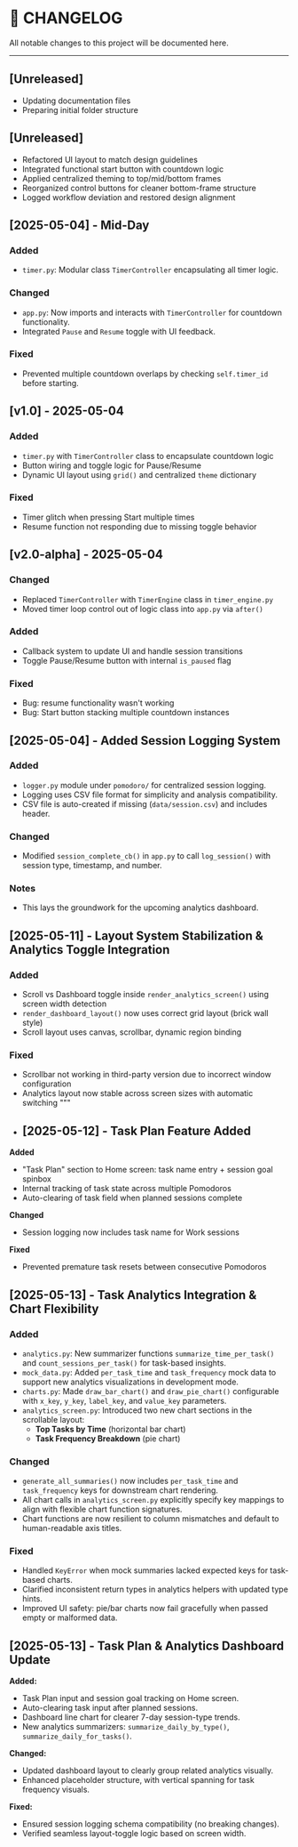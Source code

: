 # 📜 CHANGELOG

All notable changes to this project will be documented here.

---

## [Unreleased]
- Updating documentation files
- Preparing initial folder structure
## [Unreleased]
- Refactored UI layout to match design guidelines
- Integrated functional start button with countdown logic
- Applied centralized theming to top/mid/bottom frames
- Reorganized control buttons for cleaner bottom-frame structure
- Logged workflow deviation and restored design alignment
## [2025-05-04] - Mid-Day

### Added
- `timer.py`: Modular class `TimerController` encapsulating all timer logic.

### Changed
- `app.py`: Now imports and interacts with `TimerController` for countdown functionality.
- Integrated `Pause` and `Resume` toggle with UI feedback.

### Fixed
- Prevented multiple countdown overlaps by checking `self.timer_id` before starting.
## [v1.0] - 2025-05-04

### Added
- `timer.py` with `TimerController` class to encapsulate countdown logic
- Button wiring and toggle logic for Pause/Resume
- Dynamic UI layout using `grid()` and centralized `theme` dictionary

### Fixed
- Timer glitch when pressing Start multiple times
- Resume function not responding due to missing toggle behavior

## [v2.0-alpha] - 2025-05-04

### Changed
- Replaced `TimerController` with `TimerEngine` class in `timer_engine.py`
- Moved timer loop control out of logic class into `app.py` via `after()`

### Added
- Callback system to update UI and handle session transitions
- Toggle Pause/Resume button with internal `is_paused` flag

### Fixed
- Bug: resume functionality wasn't working
- Bug: Start button stacking multiple countdown instances

## [2025-05-04] - Added Session Logging System

### Added
- `logger.py` module under `pomodoro/` for centralized session logging.
- Logging uses CSV file format for simplicity and analysis compatibility.
- CSV file is auto-created if missing (`data/session.csv`) and includes header.

### Changed
- Modified `session_complete_cb()` in `app.py` to call `log_session()` with session type, timestamp, and number.

### Notes
- This lays the groundwork for the upcoming analytics dashboard.

## [2025-05-11] - Layout System Stabilization & Analytics Toggle Integration

### Added
- Scroll vs Dashboard toggle inside `render_analytics_screen()` using screen width detection
- `render_dashboard_layout()` now uses correct grid layout (brick wall style)
- Scroll layout uses canvas, scrollbar, dynamic region binding

### Fixed
- Scrollbar not working in third-party version due to incorrect window configuration
- Analytics layout now stable across screen sizes with automatic switching
"""
- ## [2025-05-12] - Task Plan Feature Added

**Added**
- "Task Plan" section to Home screen: task name entry + session goal spinbox
- Internal tracking of task state across multiple Pomodoros
- Auto-clearing of task field when planned sessions complete

**Changed**
- Session logging now includes task name for Work sessions

**Fixed**
- Prevented premature task resets between consecutive Pomodoros

## [2025-05-13] - Task Analytics Integration & Chart Flexibility

### **Added**
- `analytics.py`: New summarizer functions `summarize_time_per_task()` and `count_sessions_per_task()` for task-based insights.
- `mock_data.py`: Added `per_task_time` and `task_frequency` mock data to support new analytics visualizations in development mode.
- `charts.py`: Made `draw_bar_chart()` and `draw_pie_chart()` configurable with `x_key`, `y_key`, `label_key`, and `value_key` parameters.
- `analytics_screen.py`: Introduced two new chart sections in the scrollable layout:
  - **Top Tasks by Time** (horizontal bar chart)
  - **Task Frequency Breakdown** (pie chart)

### **Changed**
- `generate_all_summaries()` now includes `per_task_time` and `task_frequency` keys for downstream chart rendering.
- All chart calls in `analytics_screen.py` explicitly specify key mappings to align with flexible chart function signatures.
- Chart functions are now resilient to column mismatches and default to human-readable axis titles.

### **Fixed**
- Handled `KeyError` when mock summaries lacked expected keys for task-based charts.
- Clarified inconsistent return types in analytics helpers with updated type hints.
- Improved UI safety: pie/bar charts now fail gracefully when passed empty or malformed data.

## [2025-05-13] - Task Plan & Analytics Dashboard Update

**Added:**
- Task Plan input and session goal tracking on Home screen.
- Auto-clearing task input after planned sessions.
- Dashboard line chart for clearer 7-day session-type trends.
- New analytics summarizers: `summarize_daily_by_type()`, `summarize_daily_for_tasks()`.

**Changed:**
- Updated dashboard layout to clearly group related analytics visually.
- Enhanced placeholder structure, with vertical spanning for task frequency visuals.

**Fixed:**
- Ensured session logging schema compatibility (no breaking changes).
- Verified seamless layout-toggle logic based on screen width.
